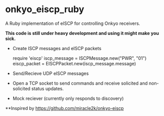 onkyo_eiscp_ruby
================

A Ruby implementation of eISCP for controlling Onkyo receivers.

**This code is still under heavy development and using it might make you sick.**
* Create ISCP messages and eISCP packets

	require 'eiscp'
	iscp_message = ISCPMessage.new("PWR", "01")
	eiscp_packet = EISCPPacket.new(iscp_message.message)

* Send/Recieve UDP eISCP messages
* Open a TCP socket to send commands and receive solicited and non-solicited status updates.
* Mock reciever (currently only responds to discovery)

**Inspired by https://github.com/miracle2k/onkyo-eiscp
